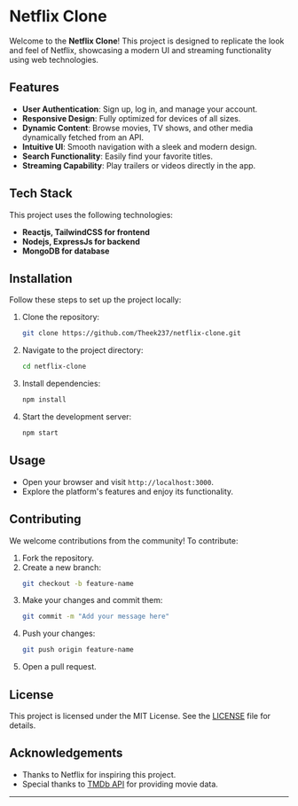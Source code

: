 
# Netflix Clone

Welcome to the **Netflix Clone**! This project is designed to replicate the look and feel of Netflix, showcasing a modern UI and streaming functionality using web technologies.

## Features

- **User Authentication**: Sign up, log in, and manage your account.
- **Responsive Design**: Fully optimized for devices of all sizes.
- **Dynamic Content**: Browse movies, TV shows, and other media dynamically fetched from an API.
- **Intuitive UI**: Smooth navigation with a sleek and modern design.
- **Search Functionality**: Easily find your favorite titles.
- **Streaming Capability**: Play trailers or videos directly in the app.

## Tech Stack

This project uses the following technologies:

- **Reactjs, TailwindCSS for frontend** 
- **Nodejs, ExpressJs for backend**
- **MongoDB for database** 

## Installation

Follow these steps to set up the project locally:

1. Clone the repository:
   ```bash
   git clone https://github.com/Theek237/netflix-clone.git
   ```
2. Navigate to the project directory:
   ```bash
   cd netflix-clone
   ```
3. Install dependencies:
   ```bash
   npm install
   ```
4. Start the development server:
   ```bash
   npm start
   ```

## Usage

- Open your browser and visit `http://localhost:3000`.
- Explore the platform's features and enjoy its functionality.

## Contributing

We welcome contributions from the community! To contribute:

1. Fork the repository.
2. Create a new branch:
   ```bash
   git checkout -b feature-name
   ```
3. Make your changes and commit them:
   ```bash
   git commit -m "Add your message here"
   ```
4. Push your changes:
   ```bash
   git push origin feature-name
   ```
5. Open a pull request.

## License

This project is licensed under the MIT License. See the [LICENSE](LICENSE) file for details.

## Acknowledgements

- Thanks to Netflix for inspiring this project.
- Special thanks to [TMDb API](https://www.themoviedb.org/documentation/api) for providing movie data.

---

